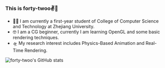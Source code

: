 ### This is forty-twoo✌️🐯

- 🕵️‍♀️ I am currently a first-year student of College of Computer Science and Technology at Zhejiang University. 
- 🤓 I am a CG beginner, currently I am learning OpenGL and some basic rendering techniques.
- 🛸 My research interest includes Physics-Based Animation and Real-Time Rendering.


![forty-twoo's GitHub stats](https://github-readme-stats.vercel.app/api?username=forty-twoo&show_icons=true)
